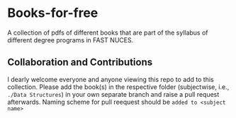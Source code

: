 # Books-for-free
A collection of pdfs of different books that are part of the syllabus of different degree programs in FAST NUCES.

## Collaboration and Contributions
I dearly welcome everyone and anyone viewing this repo to add to this collection. Please add the book(s) in the respective folder (subjectwise, i.e., ```./Data Structures```) in your own separate branch and raise a pull request afterwards. Naming scheme for pull reequest should be ```added to <subject name>```
